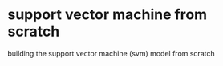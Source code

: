# support vector machine from scratch
<p>building the support vector machine (svm) model from scratch<p/>
